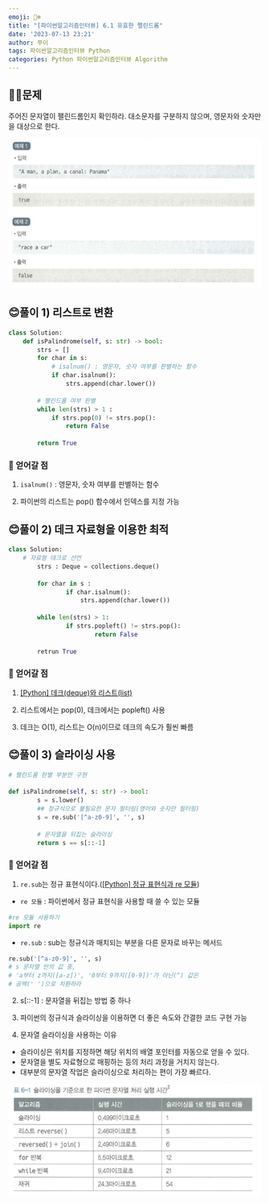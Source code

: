 ```yaml
---
emoji: 🐻‍❄️
title: "[파이썬알고리즘인터뷰] 6.1 유효한 팰린드롬"
date: '2023-07-13 23:21'
author: 쭈이
tags: 파이썬알고리즘인터뷰 Python
categories: Python 파이썬알고리즘인터뷰 Algorithm
---
```



## 👩‍💻문제

주어진 문자열이 팰린드롬인지 확인하라. 대소문자를 구분하지 않으며, 영문자와 숫자만을 대상으로 한다.

![Untitled](Untitled.png)

## 😊풀이 1) 리스트로 변환

```python
class Solution:
    def isPalindrome(self, s: str) -> bool:
        strs = []
        for char in s:
            # isalnum() : 영문자, 숫자 여부를 판별하는 함수
            if char.isalnum():
                strs.append(char.lower())

        # 팰린드롬 여부 판별
        while len(strs) > 1 :
            if strs.pop(0) != strs.pop():
                return False

        return True
```

### 📌 얻어갈 점

1) `isalnum()` : 영문자, 숫자 여부를 판별하는 함수

2) 파이썬의 리스트는 pop() 함수에서 인덱스를 지정 가능

## 😊풀이 2) 데크 자료형을 이용한 최적

```python
class Solution:
    # 자료형 데크로 선언
		strs : Deque = collections.deque()
		
		for char in s :
				if char.isalnum():
					strs.append(char.lower())

		while len(strs) > 1:
				if strs.popleft() != strs.pop():
						return False
	
		retrun True
```

### 📌 얻어갈 점

1) [[Python] 데크(deque)와 리스트(list)](https://master--heojuhuigitblog.netlify.app/Python-deque-list/)

2) 리스트에서는 pop(0), 데크에서는 popleft() 사용

3) 데크는 O(1), 리스트는 O(n)이므로 데크의 속도가 훨씬 빠름

## 😊풀이 3) 슬라이싱 사용

```python
# 펠린드롬 판별 부분만 구현

def isPalindrome(self, s: str) -> bool:
		s = s.lower()
		## 정규식으로 불필요한 문자 필터링(영어와 숫자만 필터링)
		s = re.sub('[^a-z0-9]', '', s)

		# 문자열을 뒤집는 슬라이싱
		return s == s[::-1]
```

### 📌 얻어갈 점

1) `re.sub`는 정규 표현식이다.([[Python] 정규 표현식과 re 모듈](https://master--heojuhuigitblog.netlify.app/python-remodule/))

- `re 모듈` : 파이썬에서 정규 표현식을 사용할 때 쓸 수 있는 모듈

```python
#re 모듈 사용하기
import re
```

- `re.sub` : sub는 정규식과 매치되는 부분을 다른 문자로 바꾸는 메서드

```python
re.sub('[^a-z0-9]', '', s)
# s 문자열 안의 값 중,
# 'a부터 z까지([a-z])', '0부터 9까지([0-9])'가 아닌(^) 값은
# 공백(' ')으로 치환하라
```

2) s[::-1] : 문자열을 뒤집는 방법 중 하나

3) 파이썬의 정규식과 슬라이싱을 이용하면 더 좋은 속도와 간결한 코드 구현 가능

4) 문자열 슬라이싱을 사용하는 이유

- 슬라이싱은 위치를 지정하면 해당 위치의 배열 포인터를 자동으로 얻을 수 있다.
- 문자열을 별도 자료형으로 매핑하는 등의 처리 과정을 거치지 않는다.
- 대부분의 문자열 작업은 슬라이싱으로 처리하는 편이 가장 빠르다.

![Untitled](Untitled_1.png)
```toc

```